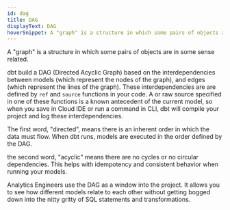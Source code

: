 ```yaml
---
id: dag
title: DAG
displayText: DAG  
hoverSnippet: A "graph" is a structure in which some pairs of objects are in some sense related.
---
```


A "graph" is a structure in which some pairs of objects are in some sense related.

dbt build a DAG (Directed Acyclic Graph) based on the interdependencies between models (which represent the nodes of the graph), and edges (which represent the lines of the graph). These interdependencies are are defined by ```ref``` and ```source``` functions in your code. A <Term id="model" /> or raw source specified in one of these functions is a known antecedent of the current model, so when you save in Cloud IDE or run a command in CLI, dbt will compile your project and log these interdependencies.

The first word, "directed", means there is an inherent order in which the data must flow. When dbt runs, models are executed in the order defined by the DAG. 

the second word, "acyclic" means there are no cycles or no circular dependencies. This helps with idempotency and consistent behavior when running your models. 

Analytics Engineers use the DAG as a window into the project. It allows you to see how different models relate to each other without getting bogged down into the nitty gritty of SQL statements and transformations.
